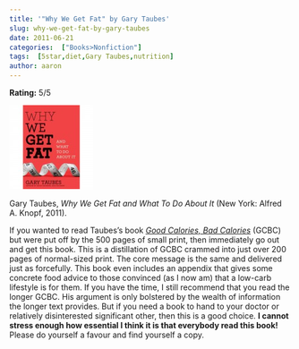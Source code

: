 ```yaml
---
title: '"Why We Get Fat" by Gary Taubes'
slug: why-we-get-fat-by-gary-taubes
date: 2011-06-21
categories:  ["Books>Nonfiction"]
tags:  [5star,diet,Gary Taubes,nutrition]
author: aaron
---
```


**Rating:** 5/5

![](cover5-150x150.jpg "Why We Get Fat")

Gary Taubes, *Why We Get Fat and What To Do About It* (New York: Alfred A. Knopf, 2011).

If you wanted to read Taubes’s book *[Good Calories, Bad Calories](../good-calories-bad-calories-by-gary-taubes "“Good Calories, Bad Calories” by Gary Taubes")* (GCBC) but were put off by the 500 pages of small print, then immediately go out and get this book. This is a distillation of GCBC crammed into just over 200 pages of normal-sized print. The core message is the same and delivered just as forcefully. This book even includes an appendix that gives some concrete food advice to those convinced (as I now am) that a low-carb lifestyle is for them. If you have the time, I still recommend that you read the longer GCBC. His argument is only bolstered by the wealth of information the longer text provides. But if you need a book to hand to your doctor or relatively disinterested significant other, then this is a good choice. **I cannot stress enough how essential I think it is that everybody read this book!** Please do yourself a favour and find yourself a copy.
